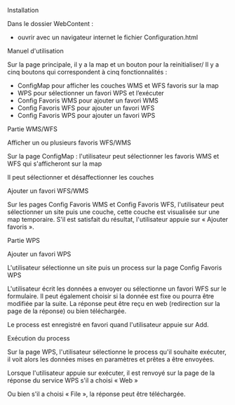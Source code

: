 
Installation

Dans le dossier WebContent :
- ouvrir avec un navigateur internet le fichier Configuration.html






Manuel d'utilisation

Sur la page principale, il y a la map et un bouton pour la reinitialiser/
Il y a cinq boutons qui correspondent à cinq fonctionnalités :
- ConfigMap pour afficher les couches WMS et WFS favoris sur la map
- WPS pour sélectionner un favori WPS et l’exécuter
- Config Favoris WMS pour ajouter un favori WMS
- Config Favoris WFS pour ajouter un favori WFS
- Config Favoris WPS pour ajouter un favori WPS














Partie WMS/WFS

Afficher un ou plusieurs favoris WFS/WMS

Sur la page ConfigMap : l'utilisateur peut sélectionner les favoris WMS et WFS qui s'afficheront sur la map 



Il peut sélectionner et désaffectionner les couches














Ajouter un favori WFS/WMS

Sur les pages Config Favoris WMS et  Config Favoris WFS, l'utilisateur peut sélectionner un site puis une couche, cette couche est visualisée sur une map temporaire. S'il est satisfait du résultat, l'utilisateur appuie sur « Ajouter favoris ».
























Partie WPS

Ajouter un favori WPS

L'utilisateur sélectionne un site puis un process sur la page Config Favoris WPS

L'utilisateur écrit les données a envoyer ou sélectionne un favori WFS sur le formulaire. Il peut également choisir si la donnée est fixe ou pourra être modifiée par la suite. La réponse peut être reçu en web (redirection sur la page de la réponse) ou bien téléchargée.



Le process est enregistré en favori quand l'utilisateur appuie sur Add.



Exécution du process

Sur la page WPS, l'utilisateur sélectionne le process qu'il souhaite exécuter, il voit alors les données mises en paramètres et prêtes a être envoyées.



Lorsque l'utilisateur appuie sur exécuter, il est renvoyé sur la page de la réponse du service WPS s'il a choisi « Web »


Ou bien s'il a choisi « File », la réponse peut être téléchargée.


